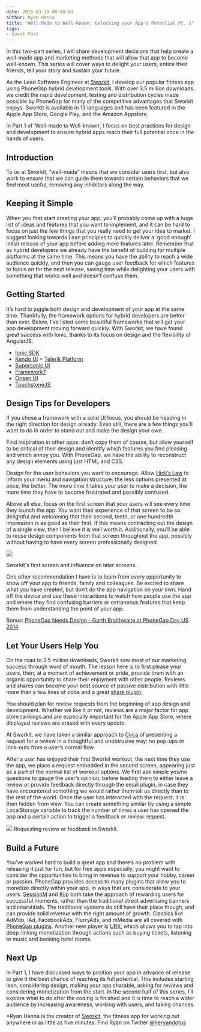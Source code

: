 ```yaml
---
date: 2015-03-19 08:00:03
author: Ryan Hanna
title: "Well-Made to Well-Known: Unlocking your App's Potential Pt. 1"
tags:
- Guest Post
---
```


In this two-part series, I will share development decisions that help create a well-made app and marketing methods that will allow that app to become well-known. This series will cover ways to delight your users, entice their friends, tell your story and sustain your future. 

As the Lead Software Engineer at [Sworkit](http://sworkit.com/), I develop our popular fitness app using PhoneGap hybrid development tools. With over 3.5 million downloads, we credit the rapid development, testing and distribution cycles made possible by PhoneGap for many of the competitive advantages that Sworkit enjoys. Sworkit is available in 13 languages and has been featured in the Apple App Store, Google Play, and the Amazon Appstore. 

In Part 1 of ‘Well-made to Well-known’, I focus on best practices for design and development to ensure hybrid apps reach their full potential once in the hands of users.  

## Introduction ##    

To us at Sworkit, “well-made” means that we consider users first, but also work to ensure that we can guide them towards certain behaviors that we find most useful, removing any inhibitors along the way. 

## Keeping it Simple ##

When you first start creating your app, you’ll probably come up with a huge list of ideas and features that you want to implement, and it can be hard to focus on just the few things that you really need to get your idea to market. I suggest looking towards Lean principles to quickly deliver a ‘good enough’ initial release of your app before adding more features later. Remember that as hybrid developers we already have the benefit of building for multiple platforms at the same time. This means you have the ability to reach a wide audience quickly, and then you can gauge user feedback for which features to focus on for the next release, saving time while delighting your users with something that works well and doesn’t confuse them.

## Getting Started ##

It’s hard to juggle both design and development of your app at the same time. Thankfully, the framework options for hybrid developers are better than ever. Below, I’ve listed some beautiful frameworks that will get your app development moving forward quickly. With Sworkit, we have found great success with Ionic, thanks to its focus on design and the flexibility of AngularJS.  

- [Ionic SDK](http://ionicframework.com) 
- [Kendo UI](http://www.telerik.com/kendo-ui) + [Telerik Platform](http://www.telerik.com)
- [Supersonic UI](http://www.appgyver.com/supersonic/ui)
- [Framework7](http://www.idangero.us/framework7/)
- [Onsen UI](http://onsen.io)
- [TouchstoneJS](http://touchstonejs.io/)

## Design Tips for Developers ##

If you chose a framework with a solid UI focus, you should be heading in the right direction for design already. Even still, there are a few things you’ll want to do in order to stand out and make the design your own.

Find inspiration in other apps: don’t copy them of course, but allow yourself to be critical of their design and identify which features you find pleasing and which annoy you. With PhoneGap, we have the ability to reconstruct any design elements using just HTML and CSS. 

Design for the user behaviors you want to encourage. Allow [Hick’s Law](http://en.wikipedia.org/wiki/Hick%27s_law) to inform your menu and navigation structure: the less options presented at once, the better. The more time it takes your user to make a decision, the more time they have to become frustrated and possibly confused.

Above all else, focus on the first screen that your users will see every time they launch the app. You want their experience of that screen to be so delightful and welcoming that their second, tenth, or one hundredth impression is as good as their first. If this means contracting out the design of a single view, then I believe it is well worth it. Additionally, you’ll be able to reuse design components from that screen throughout the app, possibly without having to have every screen professionally designed. 

![](/blog/uploads/2015-03/Sworkit-images.png)

Sworkit's first screen and influence on later screens.

One other recommendation I have is to learn from every opportunity to show off your app to friends, family and colleagues. Be excited to share what you have created, but don’t do the app navigation on your own. Hand off the device and use these interactions to watch how people use the app and where they find confusing barriers or extraneous features that keep them from understanding the point of your app. 

Bonus: [PhoneGap Needs Design - Garth Braithwaite at PhoneGap Day US 2014](http://phonegap.com/blog/2015/01/12/phonegap-day-us-2014-phonegap-needs-design/)

## Let Your Users Help You ##

On the road to 3.5 million downloads, Sworkit saw most of our marketing success through word of mouth. The lesson here is to first please your users, then, at a moment of achievement or pride, provide them with an organic opportunity to share their enjoyment with other people. Reviews and shares can become your best source of passive distribution with little more than a few lines of code and a great [share plugin](https://github.com/EddyVerbruggen/SocialSharing-PhoneGap-Plugin).

You should plan for review requests from the beginning of app design and development. Whether we like it or not, reviews are a major factor for app store rankings and are especially important for the Apple App Store, where displayed reviews are erased with every update.

At Sworkit, we have taken a similar approach to [Circa](https://medium.com/circa/the-right-way-to-ask-users-to-review-your-app-9a32fd604fca) of presenting a request for a review in a thoughtful and unobtrusive way: no pop-ups or lock-outs from a user’s normal flow. 

After a user has enjoyed their first Sworkit workout, the next time they use the app, we place a request embedded in the second screen, appearing just as a part of the normal list of workout options. We first ask simple yes/no questions to gauge the user’s opinion, before leading them to either leave a review or provide feedback directly through the email plugin, in case they have encountered something we would rather them tell us directly than to the rest of the world. Once the user has interacted with the request, it is then hidden from view. You can create something similar by using a simple LocalStorage variable to track the number of times a user has opened the app and a certain action to trigger a feedback or review request. 

![](/blog/uploads/2015-03/review-request-sworkit.png)
Requesting review or feedback in Sworkit.

## Build a Future ##

You’ve worked hard to build a great app and there’s no problem with releasing it just for fun, but for free apps especially, you might want to consider the opportunities to bring in revenue to support your hobby, career or passion. PhoneGap provides access to many plugins that allow you to monetize directly within your app, in ways that are considerate to your users. [SessionM](https://github.com/sessionm/phonegap-plugin) and [Kiip](https://github.com/kiip/phonegap-plugin) both take the approach of rewarding users for successful moments, rather than the traditional direct advertising banners and interstitials. The traditional systems do still have their place though, and can provide solid revenue with the right amount of growth. Classics like AdMob, iAd, FacebookAds, FlurryAds, and mMedia are all covered with [PhoneGap plugins](https://github.com/floatinghotpot/cordova-admob-pro). Another new player is [URX](https://developers.urx.com/), which allows you to tap into deep-linking monetization through actions such as buying tickets, listening to music and booking hotel rooms.

## Next Up ##

In Part 1, I have discussed ways to position your app in advance of release to give it the best chance of reaching its full potential. This includes starting lean, considering design, making your app sharable, asking for reviews and considering monetization from the start. In the second half of this series, I’ll explore what to do after the coding is finished and it is time to reach a wider audience by increasing awareness, working with users, and taking chances.

*Ryan Hanna is the creator of [Sworkit](http://sworkit.com/), the fitness app for working out anywhere in as little as five minutes. Find Ryan on Twitter [@heryandotus](https://twitter.com/heryandotus)